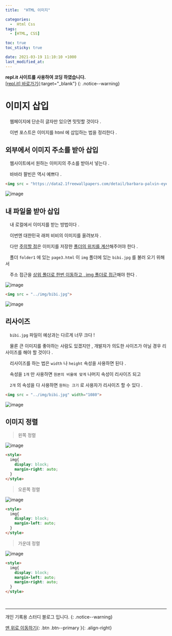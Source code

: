 ```yaml
---
title:  "HTML 이미지" 

categories:
  -  Html Css
tags:
  - [HTML, CSS]

toc: true
toc_sticky: true

date: 2021-03-19 11:10:10 +1000
last_modified_at: 
---
```

**repl.it 사이트를 사용하여 코딩 하였습니다.**   
[[repl.it] 바로가기](https://replit.com/){:target="_blank"}
{: .notice--warning}

# 이미지 삽입

　웹페이지에 단순히 글자만 있으면 밋밋할 것이다 .   

　이번 포스트은 이미지를 html 에 삽입하는 법을 정리한다 .

## 외부에서 이미지 주소를 받아 삽입

　웹사이트에서 원하는 이미지의 주소를 받아서 넣는다 .

　바바라 팔빈은 역시 예쁘다 .

```html
<img src = "https://data2.1freewallpapers.com/detail/barbara-palvin-eyes-face.jpg">
```

![image](https://user-images.githubusercontent.com/50429028/111732968-17d40e80-88ba-11eb-9cad-37025d9b8a88.png)


## 내 파일을 받아 삽입

　내 로컬에서 이미지를 받는 방법이다 .

　이번엔 대한민국 래퍼 비비의 이미지를 올려보자 .

　다만 <u>주의할 점</u>은 이미지를 저장한 <u>폴더의 위치를 계산</u>해주어야 한다 .

　폴더 `folder1` 에 있는 `page3.html` 이 `img` 폴더에 있는 `bibi.jpg` 를 불러 오기 위해서

　주소 접근을 <u>상위 폴더로 한번 이동하고 , img 폴더로 접근</u>해야 한다 .

![image](https://user-images.githubusercontent.com/50429028/111734062-a6e22600-88bc-11eb-8c65-74356cc690b6.png)

```html
<img src = "../img/bibi.jpg">
```

![image](https://user-images.githubusercontent.com/50429028/111734115-cd07c600-88bc-11eb-8cfd-12aa933a2c0d.png)

## 리사이즈

　`bibi.jpg` 파일이 예상과는 다르게 너무 크다 !

　물론 큰 이미지를 좋아하는 사람도 있겠지만 , 개발자가 의도한 사이즈가 아닐 경우 리사이즈를 해야 할 것이다 .

　리사이즈를 하는 법은 `width` 나 `height` 속성을 사용하면 된다 .

　속성을 `1개` 만 사용하면 `원본의 비율에 맞게` 나머지 속성이 리사이즈 되고

　`2개` 의 속성을 다 사용하면 `원하는 크기` 로 사용자가 리사이즈 할 수 있다 .

```html
<img src = "../img/bibi.jpg" width="1080">
```

![image](https://user-images.githubusercontent.com/50429028/111734787-20c6df00-88be-11eb-8ab8-de6697e55205.png)

## 이미지 정렬

> 왼쪽 정렬

![image](https://user-images.githubusercontent.com/50429028/111735485-7354cb00-88bf-11eb-90d6-5cc0daa135eb.png)

```html
<style>
  img{
    display: block;
    margin-right: auto;
  }
</style>
```

> 오른쪽 정렬

![image](https://user-images.githubusercontent.com/50429028/111735547-8c5d7c00-88bf-11eb-81e0-968619a268c0.png)

```html
<style>
  img{
    display: block;
    margin-left: auto;
  }
</style>
```

> 가운데 정렬

![image](https://user-images.githubusercontent.com/50429028/111735608-a72ff080-88bf-11eb-931a-75566ccee11d.png)

```html
<style>
  img{
    display: block;
    margin-left: auto;
    margin-right: auto;
  }
</style>
```

<br>

***

개인 기록용 스터디 블로그 입니다.
{: .notice--warning}

[맨 위로 이동하기](#){: .btn .btn--primary }{: .align-right}
